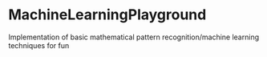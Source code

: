# MachineLearningPlayground
Implementation of basic mathematical pattern recognition/machine learning techniques for fun
